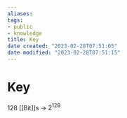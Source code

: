 ```yaml
---
aliases: 
tags: 
- public
- knowledge
title: Key
date created: "2023-02-28T07:51:05"
date modified: "2023-02-28T07:51:15"
---
```


# Key

128 [[Bit]]s -> $2^128$